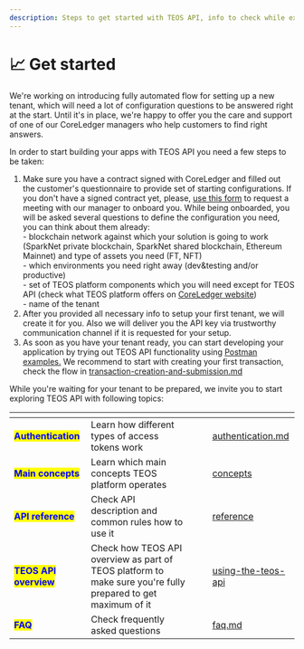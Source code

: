 ```yaml
---
description: Steps to get started with TEOS API, info to check while expecting the tenant
---
```


# 📈 Get started

We're working on introducing fully automated flow for setting up a new tenant, which will need a lot of configuration questions to be answered right at the start. Until it's in place, we're happy to offer you the care and support of one of our CoreLedger managers who help customers to find right answers.

In order to start building your apps with TEOS API you need a few steps to be taken:

1. Make sure you have a contract signed with CoreLedger and filled out the customer's questionnaire to provide set of starting configurations. If you don't have a signed contract yet, please, [use this form](https://coreledger.net/contact/) to request a meeting with our manager to onboard you. While being onboarded, you will be asked several questions to define the configuration you need, you can think about them already:\
   \- blockchain network against which your solution is going to work (SparkNet private blockchain, SparkNet shared blockchain, Ethereum Mainnet) and type of assets you need (FT, NFT)\
   \- which environments you need right away (dev\&testing and/or productive)\
   \- set of TEOS platform components which you will need except for TEOS API (check what TEOS platform offers on [CoreLedger website](https://coreledger.net/))\
   \- name of the tenant
2. After you provided all necessary info to setup your first tenant, we will create it for you. Also we will deliver you the API key via trustworthy communication channel if it is requested for your setup.&#x20;
3. As soon as you have your tenant ready, you can start developing your application by trying out TEOS API functionality using [Postman examples.](https://github.com/CoreLedger-TEOS/API) We recommend to start with creating your first transaction, check the flow in [transaction-creation-and-submission.md](overview/transaction-creation-and-submission.md "mention")

While you're waiting for your tenant to be prepared, we invite you to start exploring TEOS API with following topics:

<table data-view="cards"><thead><tr><th></th><th></th><th></th><th></th><th data-hidden data-card-target data-type="content-ref"></th></tr></thead><tbody><tr><td><mark style="color:blue;"><strong>Authentication</strong></mark></td><td>Learn how different types of access tokens work</td><td></td><td></td><td><a href="using-the-teos-api/authentication.md">authentication.md</a></td></tr><tr><td><mark style="color:blue;"><strong>Main concepts</strong></mark></td><td>Learn which main concepts TEOS platform operates</td><td></td><td></td><td><a href="using-the-teos-api/concepts/">concepts</a></td></tr><tr><td><mark style="color:blue;"><strong>API reference</strong></mark></td><td>Check API description and common rules how to use it</td><td></td><td></td><td><a href="reference/">reference</a></td></tr><tr><td><mark style="color:blue;"><strong>TEOS API overview</strong></mark></td><td>Check how TEOS API overview as part of TEOS platform to make sure you're fully prepared to get maximum of it</td><td></td><td></td><td><a href="using-the-teos-api/">using-the-teos-api</a></td></tr><tr><td><mark style="color:blue;"><strong>FAQ</strong></mark></td><td>Check frequently asked questions</td><td></td><td></td><td><a href="faq.md">faq.md</a></td></tr></tbody></table>
